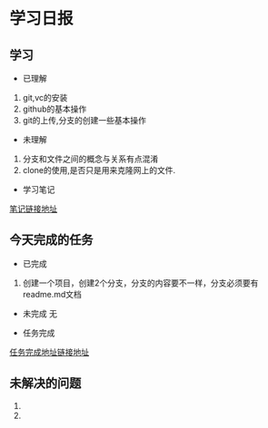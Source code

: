 # 学习日报

## 学习

* 已理解
1. git,vc的安装
2. github的基本操作
3. git的上传,分支的创建一些基本操作

* 未理解
1. 分支和文件之间的概念与关系有点混淆
2. clone的使用,是否只是用来克隆网上的文件.

* 学习笔记

[笔记链接地址](https://github.com/Yousaisai/yousaisai.md.git)



## 今天完成的任务

* 已完成
1. 创建一个项目，创建2个分支，分支的内容要不一样，分支必须要有 readme.md文档

* 未完成
无

* 任务完成

[任务完成地址链接地址](https://github.com/Yousaisai/yousaisai.md.git)

## 未解决的问题

1. 
2. 
